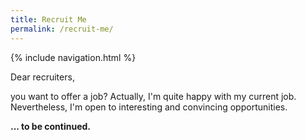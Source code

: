 ```yaml
---
title: Recruit Me
permalink: /recruit-me/
---
```


{% include navigation.html %}

Dear recruiters,

you want to offer a job? Actually, I'm quite happy with my current job. Nevertheless, I'm open to interesting and convincing opportunities.

**... to be continued.**
